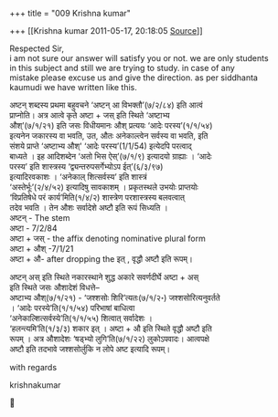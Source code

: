 +++
title = "009 Krishna kumar"

+++
[[Krishna kumar	2011-05-17, 20:18:05 [Source](https://groups.google.com/g/bvparishat/c/a5Nqw2dvShw)]]



  
Respected Sir,  
i am not sure our answer will satisfy you or not. we are only students  
in this subject and still we are trying to study. in case of any  
mistake please excuse us and give the direction. as per siddhanta  
kaumudi we have written like this.

अष्टन् शब्दस्य प्रथमा बहुवचने ‘अष्टन् आ विभक्तौ’(७/२/८४) इति आत्वं  
प्राप्नोति। अत्र आत्वे कृते अष्टा + जस् इति स्थिते ‘अष्टाभ्य  
औश्’(७/१/२१) इति जसः विधीयमानः औश् प्रत्ययः ‘आदेः परस्य’(१/१/५४)  
इत्यनेन जकारस्य वा भवति, उत, औतः अनेकाल्त्वेन सर्वस्य वा भवति, इति  
संशये प्राप्ते ‘अष्टाभ्य औश्' ‘आदेः परस्य’(1/1/54) इत्येदपि परत्वाद्  
बाध्यते । इह आदिशब्देन ‘अतो भिस ऐस्’(७/१/९) इत्यादयो ग्राह्याः । ‘आदेः  
परस्य’ इति शास्त्रस्य ‘द्व्यन्तरुपसर्गेभ्योऽप ईत्’(६/३/९७)  
इत्यादिरवकाशः । ‘अनेकाल् शित्सर्वस्य’ इति शास्त्रं  
‘अस्तेर्भूः’(२/४/५२) इत्यादिषु सावकाशम् । प्रकृतस्थले उभयोः प्राप्तयोः  
‘विप्रतिषेधे परं कार्य’मिति(१/४/२) शास्त्रेण परशास्त्रस्य बलवत्वात्  
तदेव भवति । तेन औशः सर्वादेशे अष्टौ इति रूपं सिध्यति ।  
अष्टन् - The stem  
अष्टा - 7/2/84  
अष्टा + जस् - the affix denoting nominative plural form  
अष्टा + औश् -7/1/21  
अष्टा + औ- after dropping the इत् , वृद्धौ अष्टौ इति रूपम्।

अष्टन् अस् इति स्थिते नकारस्थाने शुद्ध अकारे सवर्णदीर्घे अष्टा + अस्  
इति स्थिते जसः औशादेशं विधत्ते–  
अष्टाभ्य औश्(७/१/२१) - ‘जश्शसोः शिरि’त्यतः(७/१/२॰) जश्शसोरित्यनुवर्तते  
। ‘आदेः परस्ये’ति(१/१/५४) परिभाषां बाधित्वा  
‘अनेकाल्शित्सर्वस्ये’ति(१/१/५५) शित्वात् सर्वादेशः ।  
‘हलन्त्यमि’ति(१/३/३) शकार इत् । अष्टा + औ इति स्थिते वृद्धौ अष्टौ इति  
रूपम् । अत्र औशादेशः ‘षड्भ्यो लुगि’ति(७/१/२२) लुकोऽपवादः। आत्वपक्षे  
अष्टौ इति तदभावे जश्शसोर्लुकि न लोपे अष्ट इत्यादि रूपम्।

  
with regards

krishnakumar



